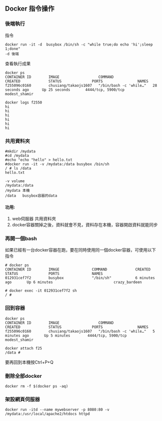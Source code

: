 ## Docker 指令操作

### 後端執行
指令
```
docker run -it -d  busybox /bin/sh -c "while true;do echo 'hi';sleep 1;done"
-d 後端
```

查看執行成果
```
docker ps
CONTAINER ID        IMAGE                  COMMAND                  CREATED             STATUS              PORTS                NAMES
f255096c0160        chusiang/takaojs1607   "/bin/bash -c 'while…"   28 seconds ago      Up 25 seconds       4444/tcp, 5900/tcp   modest_shamir

docker logs f2550
hi
hi
hi
hi
hi
hi
```
### 共用資料夾
```
#mkdir /mydata
#cd /mydata
#echo "echo "hello" > hello.txt
#docker run -it -v /mydata:/data busybox /bin/sh
/ # ls /data
hello.txt
```
```
-v volume
/mydata:/data
/mydata 本機
/data   busybox容器的data
```
#### 功用:
1. web伺服器 共用資料夾
2. docker容器關掉之後，資料就會不見，資料存在本機，容器開啟資料就能同步

### 再開一個bash
如果已經有一台docker容器在跑，要在同時使用同一個docker容器，可使用以下指令 
```
# docker ps
CONTAINER ID        IMAGE               COMMAND             CREATED             STATUS              PORTS               NAMES
012931cef7f2        busybox             "/bin/sh"           6 minutes ago       Up 6 minutes                            crazy_bardeen

# docker exec -it 012931cef7f2 sh
/ # 
```
### 回到容器
```
docker ps
CONTAINER ID        IMAGE                  COMMAND                  CREATED             STATUS              PORTS                NAMES
f255096c0160        chusiang/takaojs1607   "/bin/bash -c 'while…"   5 minutes ago       Up 5 minutes        4444/tcp, 5900/tcp   modest_shamir

docker attach f25
/data # 
```
要再回到本機按Ctrl+P+Q

### 刪除全部docker
```
docker rm -f $(docker ps -aq)
```
### 架設網頁伺服器
```
docker run -itd --name mywebserver -p 8080:80 -v /mydata:/usr/local/apache2/htdocs httpd
```
